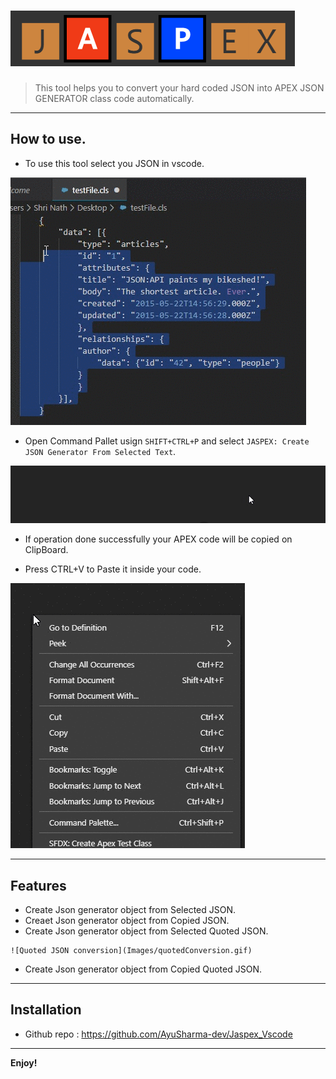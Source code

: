 # ![Jaspex](Images/logoNav.PNG?raw=true "Title")

> This tool helps you to convert your hard coded JSON into APEX JSON GENERATOR class code automatically. 

---

## How to use.

- To use this tool select you JSON in vscode. 


![SELECT JSON](Images/copycode.gif) 


- Open Command Pallet usign `SHIFT+CTRL+P` and select `JASPEX: Create JSON Generator From Selected Text`. 


![SELECT Option](Images/selectoption.gif) 


- If operation done successfully your APEX code will be copied on ClipBoard.


- Press CTRL+V to Paste it inside your code.


![Paste Code](Images/pastecode.gif)

---
  
## Features

- Create Json generator object from Selected JSON.
- Creaet Json generator object from Copied JSON.
- Create Json generator object from Selected Quoted JSON.

>
    ![Quoted JSON conversion](Images/quotedConversion.gif)
>

- Create Json generator object from Copied Quoted JSON.

---

## Installation


- Github repo : https://github.com/AyuSharma-dev/Jaspex_Vscode

---

**Enjoy!**
